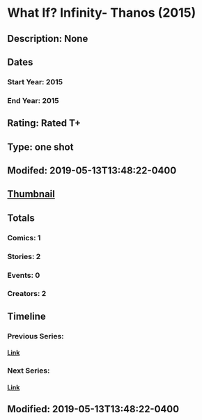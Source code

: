 # What If? Infinity- Thanos (2015)
## Description: None
## Dates
### Start Year: 2015
### End Year: 2015
## Rating: Rated T+
## Type: one shot
## Modifed: 2019-05-13T13:48:22-0400
## [Thumbnail](http://i.annihil.us/u/prod/marvel/i/mg/5/f0/5605b3d321f8a.jpg)
## Totals
### Comics: 1
### Stories: 2
### Events: 0
### Creators: 2
## Timeline
### Previous Series: 
#### [Link]()
### Next Series: 
#### [Link]()
## Modified: 2019-05-13T13:48:22-0400